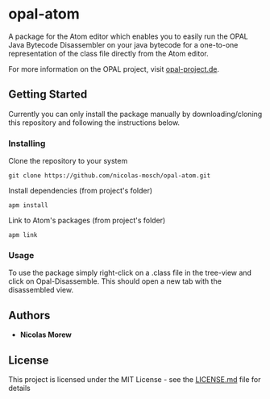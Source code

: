 # opal-atom

A package for the Atom editor which enables you to easily run the OPAL Java Bytecode Disassembler on your java bytecode for a one-to-one representation of the class file directly from the Atom editor.

For more information on the OPAL project, visit [opal-project.de](http://www.opal-project.de/).

## Getting Started

Currently you can only install the package manually by downloading/cloning this repository and following the instructions below.

### Installing

Clone the repository to your system

```
git clone https://github.com/nicolas-mosch/opal-atom.git
```

Install dependencies (from project's folder)

```
apm install
```

Link to Atom's packages (from project's folder)

```
apm link
```

### Usage

To use the package simply right-click on a .class file in the tree-view and click on Opal-Disassemble. This should open a new tab with the disassembled view.

## Authors

* **Nicolas Morew**

## License

This project is licensed under the MIT License - see the [LICENSE.md](LICENSE.md) file for details
